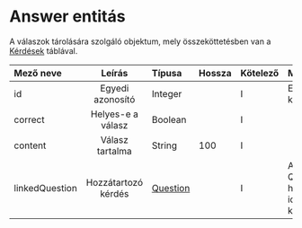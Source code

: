 # Answer entitás

A válaszok tárolására szolgáló objektum, mely összeköttetésben van a [Kérdések](entity-question.md) táblával.

| Mező neve      |       Leírás        | Típusa                         | Hossza | Kötelező | Megkötések                              |
| :------------- | :-----------------: | :----------------------------- | :----- | :------- | :-------------------------------------- |
| id             |  Egyedi azonosító   | Integer                        |        | I        | Elsődleges kulcs                        |
| correct        |  Helyes-e a válasz  | Boolean                        |        | I        |                                         |
| content        |   Válasz tartalma   | String                         | 100    | I        |                                         |
| linkedQuestion | Hozzátartozó kérdés | [Question](entity-question.md) |        | I        | A Question.id-hoz tartozó idegen kulcs. |

